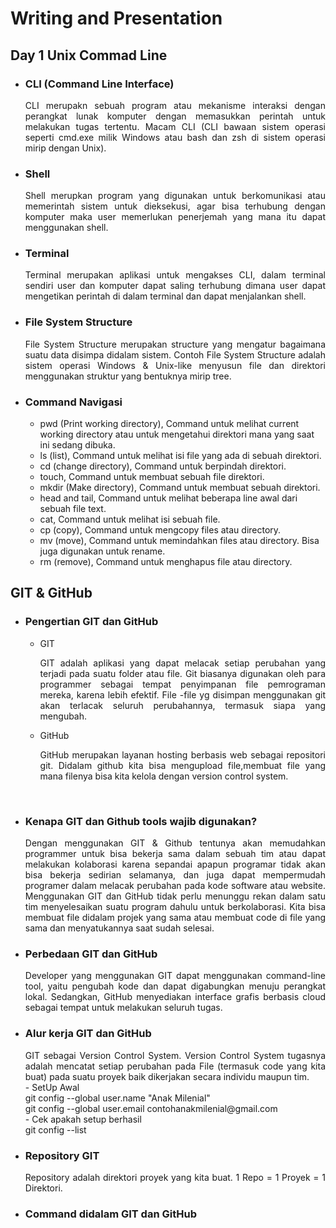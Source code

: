 # **Writing and Presentation**
## Day 1 Unix Commad Line
- ### CLI (Command Line Interface)
  <div align="justify">CLI merupakn sebuah program atau mekanisme interaksi dengan perangkat lunak komputer dengan memasukkan perintah untuk melakukan tugas tertentu. Macam CLI (CLI bawaan sistem operasi seperti cmd.exe milik Windows atau bash dan zsh di sistem operasi mirip dengan Unix).
- ### Shell
  <div align="justify">Shell merupkan program yang digunakan untuk berkomunikasi atau memerintah sistem untuk dieksekusi, agar bisa terhubung dengan komputer maka user memerlukan penerjemah yang mana itu dapat menggunakan shell. 
- ### Terminal
  <div align="justify">Terminal merupakan aplikasi untuk mengakses CLI, dalam terminal sendiri user dan komputer dapat saling terhubung dimana user dapat mengetikan perintah di dalam terminal dan dapat menjalankan shell.
- ### File System Structure
  <div align="justify">File System Structure merupakan structure yang mengatur bagaimana suatu data disimpa didalam sistem. Contoh File System Structure adalah sistem operasi Windows & Unix-like menyusun file dan direktori menggunakan struktur yang bentuknya mirip tree. 
  &nbsp;
- ### Command Navigasi
  - pwd (Print working directory), Command untuk melihat current working directory atau untuk mengetahui direktori mana yang saat ini sedang dibuka.
  - ls (list), Command untuk melihat isi file yang ada di sebuah direktori.
  - cd (change directory), Command untuk berpindah direktori.
  - touch, Command untuk membuat sebuah file direktori. 
  - mkdir (Make directory), Command untuk membuat sebuah direktori.
  - head and tail, Command untuk melihat beberapa line awal dari sebuah file text.
  - cat, Command untuk melihat isi sebuah file.
  - cp (copy), Command untuk mengcopy files atau directory.
  - mv (move), Command untuk memindahkan files atau directory. Bisa juga digunakan untuk rename.
  - rm (remove), Command untuk menghapus file atau directory.
## GIT & GitHub
- ### Pengertian GIT dan GitHub
  - GIT 
    <div align="justify">GIT adalah aplikasi yang dapat melacak setiap perubahan yang terjadi pada suatu folder atau file. Git biasanya digunakan oleh para programmer sebagai tempat penyimpanan file pemrograman mereka, karena lebih efektif. File -file yg disimpan menggunakan git akan terlacak seluruh perubahannya, termasuk siapa yang mengubah.
    
  - GitHub 
    <div align="justify">GitHub merupakan layanan hosting berbasis web sebagai repositori git. Didalam github kita bisa mengupload file,membuat file yang mana filenya bisa kita kelola dengan version control system.
&nbsp; 
- ### Kenapa GIT dan Github tools wajib digunakan?
  <div align="justify">Dengan menggunakan GIT & Github tentunya akan memudahkan programmer untuk bisa bekerja sama dalam sebuah tim atau dapat melakukan kolaborasi karena sepandai apapun programar tidak akan bisa bekerja sedirian selamanya, dan juga dapat mempermudah programer dalam melacak perubahan pada kode software atau website. Menggunakan GIT dan GitHub tidak perlu menunggu rekan dalam satu tim menyelesaikan suatu program dahulu untuk berkolaborasi. Kita bisa membuat file didalam projek yang sama atau membuat code di file yang sama dan menyatukannya saat sudah selesai.
- ### Perbedaan GIT dan GitHub
  <div align="justify">Developer yang menggunakan GIT dapat menggunakan command-line tool, yaitu pengubah kode dan dapat digabungkan menuju perangkat lokal. Sedangkan, GitHub menyediakan interface grafis berbasis cloud sebagai tempat untuk melakukan seluruh tugas.
- ### Alur kerja GIT dan GitHub
  <div align="justify">GIT sebagai Version Control System. Version Control System tugasnya adalah mencatat setiap perubahan pada File (termasuk code yang kita buat) pada suatu proyek baik dikerjakan secara individu maupun tim.
    <div align="justify">- SetUp Awal
      <div align="justify">git config --global user.name "Anak Milenial"
      <div align="justify">git config --global user.email contohanakmilenial@gmail.com
    <div align="justify">- Cek apakah setup berhasil
       <div align="justify">git config --list
- ### Repository GIT
  <div align="justify">Repository adalah direktori proyek yang kita buat. 1 Repo =  1 Proyek = 1 Direktori. 
- ### Command didalam GIT dan GitHub
